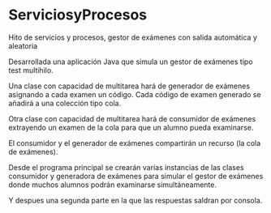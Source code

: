 # ServiciosyProcesos
Hito de servicios y procesos, gestor de exámenes con salida automática y aleatoria 



Desarrollada una aplicación Java que simula un gestor de exámenes tipo test multihilo. 

Una clase con capacidad de multitarea hará de generador de exámenes asignando a cada examen un código. Cada código de examen generado se añadirá a una colección tipo cola.

Otra clase con capacidad de multitarea hará de consumidor de exámenes extrayendo un examen de la cola para que un alumno pueda examinarse.

El consumidor y el generador de exámenes compartirán un recurso (la cola de exámenes).

Desde el programa principal se crearán varias instancias de las clases consumidor y generadora de exámenes para simular el gestor de exámenes donde muchos alumnos podrán examinarse simultáneamente.

Y despues una segunda parte en la que las respuestas saldran por consola.
